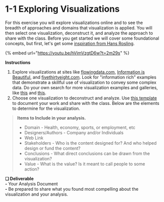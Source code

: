 # 1-1 Exploring Visualizations

For this exercise you will explore visualizations online and to see the breadth of approaches and domains that visualization is applied. You will then select one visualization, deconstruct it, and analyze the approach to share with the class. Before you get started we will cover some foundational concepts, but first, let's get some [inspiration from Hans Rosling](https://youtu.be/hVimVzgtD6w?t=2m29s).

{% embed url="https://youtu.be/hVimVzgtD6w?t=2m29s" %}

**Instructions**

1. Explore visualizations at sites like [flowingdata.com](https://flowingdata.com/), [Information is Beautiful](http://www.informationisbeautiful.net/), and [fivethirtyeight.com](http://fivethirtyeight.com/). Look for "information rich" examples that demonstrate a skillful use of visualization to convey some complex data. Do your own search for more visualization examples and galleries, like [this](https://www.maptive.com/17-impressive-data-visualization-examples-need-see/) and [this](https://blog.hubspot.com/marketing/great-data-visualization-examples#sm.000010salgspwqfi8r53m1glwg4x7).
2. Choose one visualization to deconstruct and analyze. Use [this template](https://docs.google.com/document/d/1276ufg4SrhtsCNJRJaZaPEl0mV8tSz1RT37cvFpxzEs/edit?usp=sharing) to document your work and share with the class. Below are the elements to determine for the visualization.

> **Items to Include in your analysis.**
>
> * Domain - Health, economy, sports, or employment, etc
> * Designers/Authors - Company and/or Individuals
> * Web Link
> * Stakeholders - Who is the content designed for? And who helped design or fund the content?
> * Conclusions - What direct conclusions can be drawn from the visualization?
> * Value - What is the value? Is it meant to call people to some action?

**❏ Deliverable     
-** Your Analysis Document  
**-** Be prepared to share what you found most compelling about the visualization and your analysis.

